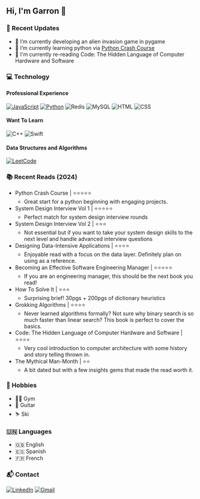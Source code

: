 ## Hi, I'm Garron 👋

### 🚀 Recent Updates
- 👾 I’m currently developing an alien invasion game in pygame  
- 🐍 I’m currently learning python via [Python Crash Course](https://github.com/ehmatthes/pcc)
- 📖 I'm currently re-reading Code: The Hidden Language of Computer Hardware and Software 

### 💻 Technology
#### Professional Experience
[![JavaScript](https://img.shields.io/static/v1?label=&message=JavaScript&color=F7DF1E&logo=JavaScript&logoColor=black&style=for-the-badge)](https://javascript.info/)
[![Python](https://img.shields.io/static/v1?label=&message=Python&color=3776AB&logo=Python&logoColor=white&style=for-the-badge)](https://www.python.org/)
![Redis](https://img.shields.io/badge/Redis-FF4438?style=for-the-badge&logo=Redis&logoColor=white)
![MySQL](https://img.shields.io/badge/mysql-4479A1?style=for-the-badge&logo=MySQL&logoColor=white)
![HTML](https://img.shields.io/badge/HTML-E34F26?style=for-the-badge&logo=HTML5&logoColor=white)
![CSS](https://img.shields.io/badge/CSS-1572B6?style=for-the-badge&logo=CSS3&logoColor=white)

#### Want To Learn
![C++](https://img.shields.io/badge/C%2B%2B-00599C?style=for-the-badge&logo=C%2B%2B)
![Swift](https://img.shields.io/badge/Swift-F05138?style=for-the-badge&logo=Swift&logoColor=white)

#### Data Structures and Algorithms
[![LeetCode](https://img.shields.io/badge/LeetCode-black?logo=LeetCode&style=for-the-badge)](https://leetcode.com/u/garronsanchez/) 

### 📚 Recent Reads (2024)
- Python Crash Course | ⭐⭐⭐⭐⭐
  - Great start for a python beginning with engaging projects.
- System Design Interview Vol 1 | ⭐⭐⭐⭐⭐
  - Perfect match for system design interview rounds
- System Design Interview Vol 2 | ⭐⭐⭐
  - Not essential but if you want to take your system design skills to the next level and handle advanced interview questions
- Designing Data-Intensive Applications | ⭐⭐⭐⭐
  - Enjoyable read with a focus on the data layer. Definitely plan on using as a reference.  
- Becoming an Effective Software Engineering Manager | ⭐⭐⭐⭐⭐
  - If you are an engineering manager, this should be the next book you read!
- How To Solve It | ⭐⭐⭐
  - Surprising brief! 30pgs + 200pgs of dictionary heuristics
- Grokking Algorithms | ⭐⭐⭐⭐
  - Never learned algorithms formally? Not sure why binary search is so much faster than linear search? This book is perfect to cover the basics. 
- Code: The Hidden Language of Computer Hardware and Software | ⭐⭐⭐⭐
  - Very cool introduction to computer architecture with some history and story telling thrown in.
- The Mythical Man-Month | ⭐⭐
  - A bit dated but with a few insights gems that made the read worth it.

### 📆 Hobbies
- 🏋️‍♂️ Gym
- 🎸 Guitar
- ⛷️ Ski

### 🇺🇳 Languages
- 🇬🇧 English 
- 🇪🇸 Spanish
- 🇫🇷 French

### 📬 Contact
[![LinkedIn](https://img.shields.io/badge/LinkedIn-blue?logo=LinkedIn&style=for-the-badge)](https://linkedin.com/in/garronsanchez/)
[![Gmail](https://img.shields.io/badge/Gmail-D14836?logo=gmail&logoColor=white&style=for-the-badge)](mailto:garron.michael@gmail.com)

<!--
**garronmichael/garronmichael** is a ✨ _special_ ✨ repository because its `README.md` (this file) appears on your GitHub profile.

Here are some ideas to get you started:

- 🔭 I’m currently working on ...
- 🌱 I’m currently learning ...
- 👯 I’m looking to collaborate on ...
- 🤔 I’m looking for help with ...
- 💬 Ask me about ...
- 📫 How to reach me: ...
- 😄 Pronouns: ...
- ⚡ Fun fact: ...
-->
